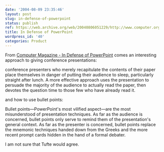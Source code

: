 ```yaml
---
date: '2004-08-09 23:35:46'
layout: post
slug: in-defense-of-powerpoint
status: publish
ref: https://web.archive.org/web/20040806051229/http://www.computer.org/computer/homepage/0704/profession/index.htm
title: In Defense of PowerPoint
wordpress_id: '40'
categories: Product
---
```


From [Computer Magazine - In Defense of PowerPoint](https://web.archive.org/web/20040806051229/http://www.computer.org/computer/homepage/0704/profession/index.htm) comes an interesting approach to giving conference presentations:


>
conference presenters who merely recapitulate the contents of their paper place themselves in danger of putting their audience to sleep, particularly straight after lunch. A more effective approach uses the presentation to persuade the majority of the audience to actually read the paper, then devotes the question time to those few who have already read it.


and how to use bullet points:


>
Bullet points—PowerPoint's most vilified aspect—are the most misunderstood of presentation techniques. As far as the audience is concerned, bullet points only serve to remind them of the presentation's general context. As far as the presenter is concerned, bullet points replace the mnemonic techniques handed down from the Greeks and the more recent prompt cards hidden in the hand of a formal debater.


I am not sure that Tufte would agree.


